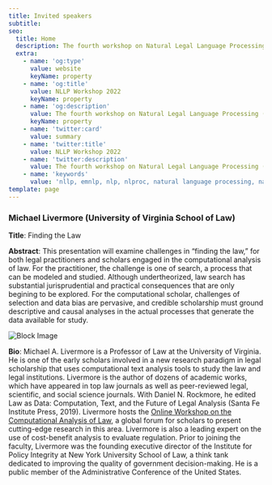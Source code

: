 ```yaml
---
title: Invited speakers
subtitle: 
seo:
  title: Home
  description: The fourth workshop on Natural Legal Language Processing (NLLP 2022) explores methods and applications of Natural Language Processing for the Legal Domain by focusing on legal text and text with legal significance. Co-located with EMNLP 2022.
  extra:
    - name: 'og:type'
      value: website
      keyName: property
    - name: 'og:title'
      value: NLLP Workshop 2022
      keyName: property
    - name: 'og:description'
      value: The fourth workshop on Natural Legal Language Processing (NLLP 2022) explores methods and applications of Natural Language Processing for the Legal Domain by focusing on legal text and text with legal significance. Co-located with EMNLP 2022.
      keyName: property
    - name: 'twitter:card'
      value: summary
    - name: 'twitter:title'
      value: NLLP Workshop 2022
    - name: 'twitter:description'
      value: The fourth workshop on Natural Legal Language Processing (NLLP 2022) explores methods and applications of Natural Language Processing for the Legal Domain by focusing on legal text and text with legal significance. Co-located with EMNLP 2022.
    - name: 'keywords'
      value: 'nllp, emnlp, nlp, nlproc, natural language processing, natural legal language processing, legal text, legal domain language'
template: page
---
```


### Michael Livermore (University of Virginia School of Law)

**Title**: Finding the Law

**Abstract**: This presentation will examine challenges in “finding the law,” for both legal practitioners and scholars engaged in the computational analysis of law. For the practitioner, the challenge is one of search, a process that can be modeled and studied. Although undertheorized, law search has substantial jurisprudential and practical consequences that are only begining to be explored. For the computational scholar, challenges of selection and data bias are pervasive, and credible scholarship must ground descriptive and causal analyses in the actual processes that generate the data available for study.

![Block Image](/images/michael-livermore.jpg)

**Bio**: Michael A. Livermore is a Professor of Law at the University of Virginia. He is one of the early scholars involved in a new research paradigm in legal scholarship that uses computational text analysis tools to study the law and legal institutions. Livermore is the author of dozens of academic works, which have appeared in top law journals as well as peer-reviewed legal, scientific, and social science journals. With Daniel N. Rockmore, he edited Law as Data: Computation, Text, and the Future of Legal Analysis (Santa Fe Institute Press, 2019). Livermore hosts the [Online Workshop on the Computational Analysis of Law](https://michaellivermore.com/owcal/online-workshop/), a global forum for scholars to present cutting-edge research in this area. Livermore is also a leading expert on the use of cost-benefit analysis to evaluate regulation. Prior to joining the faculty, Livermore was the founding executive director of the Institute for Policy Integrity at New York University School of Law, a think tank dedicated to improving the quality of government decision-making. He is a public member of the Administrative Conference of the United States.
